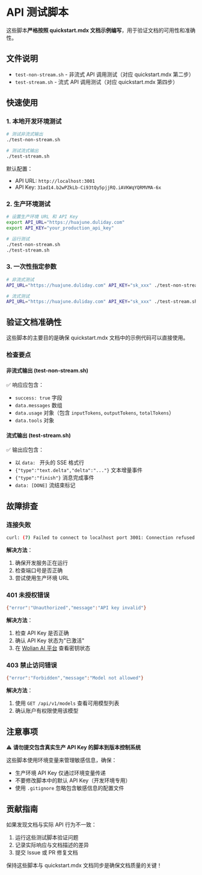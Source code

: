 # API 测试脚本

这些脚本**严格按照 quickstart.mdx 文档示例编写**，用于验证文档的可用性和准确性。

## 文件说明

- `test-non-stream.sh` - 非流式 API 调用测试（对应 quickstart.mdx 第二步）
- `test-stream.sh` - 流式 API 调用测试（对应 quickstart.mdx 第四步）

## 快速使用

### 1. 本地开发环境测试

```bash
# 测试非流式输出
./test-non-stream.sh

# 测试流式输出
./test-stream.sh
```

默认配置：
- API URL: `http://localhost:3001`
- API Key: `31ad14.b2wPZkLb-Ci93tQy5pjjRQ.iAVKWqYQRMVMA-6x`

### 2. 生产环境测试

```bash
# 设置生产环境 URL 和 API Key
export API_URL="https://huajune.duliday.com"
export API_KEY="your_production_api_key"

# 运行测试
./test-non-stream.sh
./test-stream.sh
```

### 3. 一次性指定参数

```bash
# 非流式测试
API_URL="https://huajune.duliday.com" API_KEY="sk_xxx" ./test-non-stream.sh

# 流式测试
API_URL="https://huajune.duliday.com" API_KEY="sk_xxx" ./test-stream.sh
```

## 验证文档准确性

这些脚本的主要目的是确保 quickstart.mdx 文档中的示例代码可以直接使用。

### 检查要点

#### 非流式输出 (test-non-stream.sh)

✅ 响应应包含：
- `success: true` 字段
- `data.messages` 数组
- `data.usage` 对象（包含 `inputTokens`, `outputTokens`, `totalTokens`）
- `data.tools` 对象

#### 流式输出 (test-stream.sh)

✅ 输出应包含：
- 以 `data: ` 开头的 SSE 格式行
- `{"type":"text.delta","delta":"..."}` 文本增量事件
- `{"type":"finish"}` 消息完成事件
- `data: [DONE]` 流结束标记

## 故障排查

### 连接失败

```bash
curl: (7) Failed to connect to localhost port 3001: Connection refused
```

**解决方法**：
1. 确保开发服务正在运行
2. 检查端口号是否正确
3. 尝试使用生产环境 URL

### 401 未授权错误

```bash
{"error":"Unauthorized","message":"API key invalid"}
```

**解决方法**：
1. 检查 API Key 是否正确
2. 确认 API Key 状态为"已激活"
3. 在 [Wolian AI 平台](https://wolian.cc/platform/clients-management) 查看密钥状态

### 403 禁止访问错误

```bash
{"error":"Forbidden","message":"Model not allowed"}
```

**解决方法**：
1. 使用 `GET /api/v1/models` 查看可用模型列表
2. 确认账户有权限使用该模型

## 注意事项

⚠️ **请勿提交包含真实生产 API Key 的脚本到版本控制系统**

这些脚本使用环境变量来管理敏感信息，确保：
- 生产环境 API Key 仅通过环境变量传递
- 不要修改脚本中的默认 API Key（开发环境专用）
- 使用 `.gitignore` 忽略包含敏感信息的配置文件

## 贡献指南

如果发现文档与实际 API 行为不一致：

1. 运行这些测试脚本验证问题
2. 记录实际响应与文档描述的差异
3. 提交 Issue 或 PR 修复文档

保持这些脚本与 quickstart.mdx 文档同步是确保文档质量的关键！
